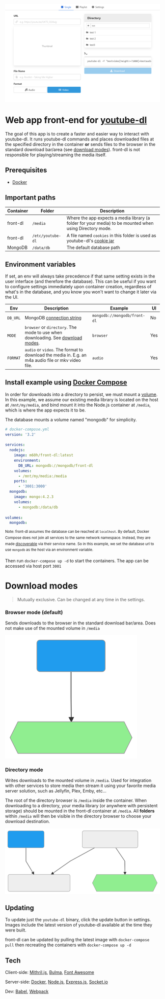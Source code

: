 ![](public/images/screenshot.png)
# Web app front-end for [youtube-dl][ydl] 
The goal of this app is to create a faster and easier way to interact with youtube-dl. It runs youtube-dl commands and places downloaded files at the specified directory in the container **or** sends files to the browser in the standard download bar/area (see [download modes](#download-modes)). front-dl is not responsible for playing/streaming the media itself.

## Prerequisites
- [Docker][docker]

## Important paths
Container | Folder | Description
----|--------|------------
front-dl | `/media` | Where the app expects a media library (a folder for your media) to be mounted when using Directory mode.
front-dl | `/etc/youtube-dl` | A file named `cookies` in this folder is used as youtube-dl's [cookie jar][3]
MongoDB | `/data/db` | The default database path

## Environment variables
If set, an env will always take precedence if that same setting exists in the user interface (and therefore the database). This can be useful if you want to configure settings immediately upon container creation, regardless of what's in the database, and you know you won't want to change it later via the UI.

Env | Description | Example | UI
----|-------------|---------|----
`DB_URL` | MongoDB [connection string][4] | `mongodb://mongodb/front-dl` | No
`MODE` | `browser` or `directory`. The mode to use when downloading. See [download modes](#download-modes). | `browser` | Yes
`FORMAT` | `audio` or `video`. The format to download the media in. E.g. an m4a audio file or mkv video file. | `audio` | Yes

## Install example using [Docker Compose][compose]
In order for downloads into a directory to persist, we must mount a [volume][1]. In this example, we assume our existing media library is located on the host at `/mnt/my/media`, and bind mount it into the Node.js container at `/media`, which is where the app expects it to be. 

The database mounts a volume named "mongodb" for simplicity.
```yaml
# docker-compose.yml
version: '3.2'

services:
  nodejs:
    image: m60h/front-dl:latest
    environment:
      DB_URL: mongodb://mongodb/front-dl
    volumes:
      - /mnt/my/media:/media
    ports:
      - '3001:3000'
  mongodb:
    image: mongo:4.2.3
    volumes:
      - mongodb:/data/db

volumes:
  mongodb:
```
<sup>Note: front-dl assumes the database can be reached at `localhost`. By default, Docker Compose does not join all services to the same network namespace. Instead, they are made [discoverable][2] via their service name. So in this example, we set the database url to use `mongodb` as the host via an environment variable.</sup>

Then run `docker-compose up -d` to start the containers. The app can be accessed via host port `3001`


# Download modes
> Mutually exclusive. Can be changed at any time in the settings.

### Browser mode (default)
Sends downloads to the browser in the standard download bar/area. Does not make use of the mounted volume in `/media`

![](public/images/browser-mode.svg)

### Directory mode
Writes downloads to the mounted volume in `/media`. Used for integration with other services to store media then stream it using your favorite media server solution, such as Jellyfin, Plex, Emby, etc...

The root of the directory browser is `/media` inside the container. When downloading to a directory, your media library (or anywhere with persistent storage) should be mounted in the front-dl container at `/media`. All **folders** within `/media` will then be visible in the directory browser to choose your download destination.

![](public/images/directory-mode.svg)

## Updating
To update just the `youtube-dl` binary, click the update button in settings. Images include the latest version of youtube-dl available at the time they were built.

front-dl can be updated by pulling the latest image with `docker-compose pull` then recreating the containers with `docker-compose up -d`

## Tech
Client-side: [Mithril.js][m], [Bulma][bu], [Font Awesome][fa]

Server-side: [Docker][d], [Node.js][n], [Express.js][e], [Socket.io][socket]

Dev: [Babel][ba], [Webpack][w]

[ydl]: https://github.com/ytdl-org/youtube-dl
[m]: https://mithril.js.org/
[bu]: https://bulma.io/
[d]: https://www.docker.com/
[n]: https://nodejs.org/
[e]: https://expressjs.com/
[fa]: https://fontawesome.com/
[ba]: https://babeljs.io/
[w]: https://webpack.js.org/
[socket]: https://socket.io/
[docker]: https://docs.docker.com/install/
[compose]: https://docs.docker.com/compose/install/
[1]: https://docs.docker.com/compose/compose-file/#volumes
[2]: https://docs.docker.com/compose/networking/
[3]: https://github.com/ytdl-org/youtube-dl#how-do-i-pass-cookies-to-youtube-dl
[4]: https://docs.mongodb.com/manual/reference/connection-string/